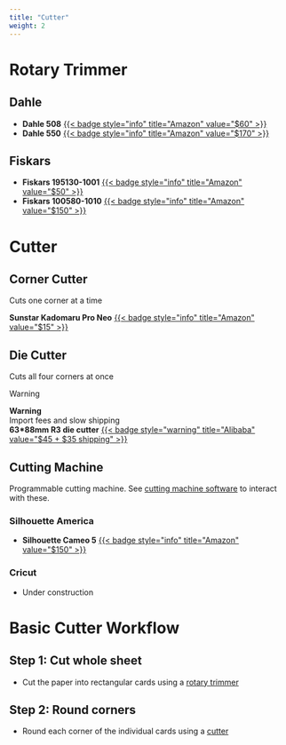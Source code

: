 ```yaml
---
title: "Cutter"
weight: 2
---
```

# Rotary Trimmer

## Dahle
- **Dahle 508** [{{< badge style="info" title="Amazon" value="$60" >}}](https://www.amazon.com/dp/B082NQGZC5)
- **Dahle 550** [{{< badge style="info" title="Amazon" value="$170" >}}](https://www.amazon.com/dp/B082NDSPL5)

## Fiskars
- **Fiskars 195130-1001** [{{< badge style="info" title="Amazon" value="$50" >}}](https://www.amazon.com/dp/B00EXIACSU)
- **Fiskars 100580-1010** [{{< badge style="info" title="Amazon" value="$150" >}}](https://www.amazon.com/dp/B00QY1FDGU)

# Cutter

## Corner Cutter

Cuts one corner at a time

**Sunstar Kadomaru Pro Neo** [{{< badge style="info" title="Amazon" value="$15" >}}](https://www.amazon.com/dp/B08255V6L1)

## Die Cutter

Cuts all four corners at once

> [!WARNING]
> **Warning**  
> Import fees and slow shipping  
> **63*88mm R3 die cutter** [{{< badge style="warning" title="Alibaba" value="$45 + $35 shipping" >}}](https://www.alibaba.com/x/B03Gdd)

## Cutting Machine
Programmable cutting machine. See [cutting machine software](/software/#cutting-machine-software) to interact with these.

### Silhouette America
- **Silhouette Cameo 5** [{{< badge style="info" title="Amazon" value="$150" >}}](https://www.amazon.com/dp/B0CHY6627K)

### Cricut
- Under construction

# Basic Cutter Workflow

## **Step 1**: Cut whole sheet
- Cut the paper into rectangular cards using a [rotary trimmer](/hardware/cutter/#rotary-trimmer)

## **Step 2**: Round corners
- Round each corner of the individual cards using a [cutter](/hardware/cutter/#cutter)
